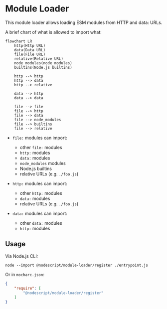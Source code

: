 # Module Loader

This module loader allows loading ESM modules from HTTP and data: URLs.

A brief chart of what is allowed to import what:

```mermaid
flowchart LR
    http(Http URL)
    data(Data URL)
    file(File URL)
    relative(Relative URL)
    node_modules(node_modules)
    builtins(Node.js builtins)

    http --> http
    http --> data
    http --> relative

    data --> http
    data --> data

    file --> file
    file --> http
    file --> data
    file --> node_modules
    file --> builtins
    file --> relative
```

- `file:` modules can import:
    - other `file:` modules
    - `http:` modules
    - `data:` modules
    - `node_modules` modules
    - Node.js builtins
    - relative URLs (e.g. `./foo.js`)

- `http:` modules can import:
    - other `http:` modules
    - `data:` modules
    - relative URLs (e.g. `./foo.js`)

- `data:` modules can import:
    - other `data:` modules
    - `http:` modules

## Usage

Via Node.js CLI:

```
node --import @nodescript/module-loader/register ./entrypoint.js
```

Or in `mocharc.json`:

```json
{
    "require": [
        "@nodescript/module-loader/register"
    ]
}
```
